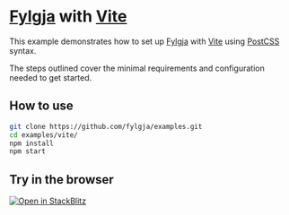# [Fylgja] with [Vite]

This example demonstrates how to set up [Fylgja] with [Vite] using [PostCSS] syntax.

The steps outlined cover the minimal requirements and configuration needed to get started.

[Fylgja]: https://fylgja.dev/
[Vite]: https://vitejs.dev/
[PostCSS]: https://postcss.org/

## How to use

```sh
git clone https://github.com/fylgja/examples.git
cd examples/vite/
npm install
npm start
```

## Try in the browser

[![Open in StackBlitz](https://developer.stackblitz.com/img/open_in_stackblitz.svg)](https://stackblitz.com/github/fylgja/examples/tree/main/vite-postcss?file=src%2Findex.html)

